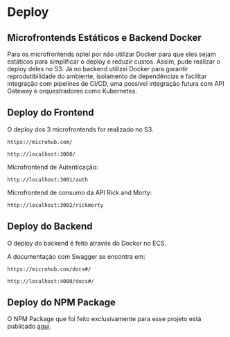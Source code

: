# Deploy

## Microfrontends Estáticos e Backend Docker

Para os microfrontends optei por não utilizar Docker para que eles sejam estáticos para simplificar o deploy e reduzir custos. Assim, pude realizar o deploy deles no S3. Já no backend utilizei Docker para garantir reprodutibilidade do ambiente, isolamento de dependências e facilitar integração com pipelines de CI/CD, uma possível integração futura com API Gateway e orquestradores como Kubernetes.

## Deploy do Frontend

O deploy dos 3 microfrontends for realizado no S3.

```
https://microhub.com/
```

```
http://localhost:3000/
```

Microfrontend de Autenticação:

```
http://localhost:3001/auth
```

Microfrontend de consumo da API Rick and Morty:

```
http://localhost:3002/rickmorty
```

## Deploy do Backend

O deploy do backend é feito através do Docker no ECS.

A documentação com Swagger se encontra em:

```
https://microhub.com/docs#/
```

```
http://localhost:4000/docs#/
```

## Deploy do NPM Package

O NPM Package que foi feito exclusivamente para esse projeto está publicado [aqui](https://www.npmjs.com/package/@felipemalli-libs/microhub-ui`).
